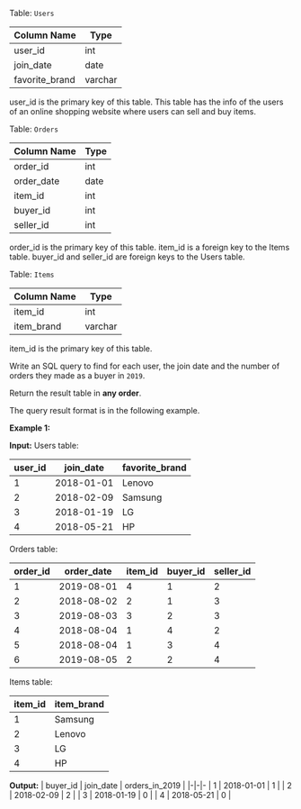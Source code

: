 ﻿
Table:  `Users`


| Column Name    | Type    |
|-|-
| user_id        | int     |
| join_date      | date    |
| favorite_brand | varchar |

user_id is the primary key of this table.
This table has the info of the users of an online shopping website where users can sell and buy items.

Table:  `Orders`


| Column Name   | Type    |
|-|-
| order_id      | int     |
| order_date    | date    |
| item_id       | int     |
| buyer_id      | int     |
| seller_id     | int     |

order_id is the primary key of this table.
item_id is a foreign key to the Items table.
buyer_id and seller_id are foreign keys to the Users table.

Table:  `Items`

| Column Name   | Type    |
|-|-
| item_id       | int     |
| item_brand    | varchar |

item_id is the primary key of this table.

Write an SQL query to find for each user, the join date and the number of orders they made as a buyer in  `2019`.

Return the result table in  **any order**.

The query result format is in the following example.

**Example 1:**

**Input:** 
Users table:

| user_id | join_date  | favorite_brand |
|-|-|-
| 1       | 2018-01-01 | Lenovo         |
| 2       | 2018-02-09 | Samsung        |
| 3       | 2018-01-19 | LG             |
| 4       | 2018-05-21 | HP             |

Orders table:

| order_id | order_date | item_id | buyer_id | seller_id |
|-|-|-|-|-
| 1        | 2019-08-01 | 4       | 1        | 2         |
| 2        | 2018-08-02 | 2       | 1        | 3         |
| 3        | 2019-08-03 | 3       | 2        | 3         |
| 4        | 2018-08-04 | 1       | 4        | 2         |
| 5        | 2018-08-04 | 1       | 3        | 4         |
| 6        | 2019-08-05 | 2       | 2        | 4         |

Items table:

| item_id | item_brand |
|-|-
| 1       | Samsung    |
| 2       | Lenovo     |
| 3       | LG         |
| 4       | HP         |

**Output:** 
| buyer_id  | join_date  | orders_in_2019 |
|-|-|-
| 1         | 2018-01-01 | 1              |
| 2         | 2018-02-09 | 2              |
| 3         | 2018-01-19 | 0              |
| 4         | 2018-05-21 | 0              |

